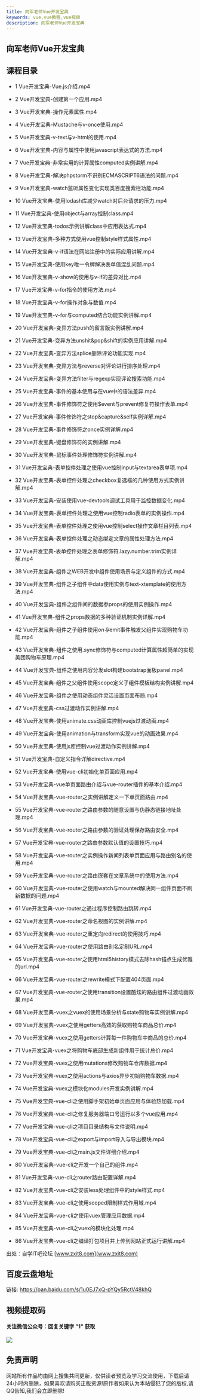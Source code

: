 ```yaml
---
title: 向军老师Vue开发宝典
keywords: vue,vue教程,vue视频
description: 向军老师Vue开发宝典
---
```


## 向军老师Vue开发宝典

## 课程目录

- 1 Vue开发宝典-Vue.js介绍.mp4

- 2 Vue开发宝典-创建第一个应用.mp4

- 3 Vue开发宝典-操作元素属性.mp4

- 4 Vue开发宝典-Mustache与v-once使用.mp4

- 5 Vue开发宝典-v-text与v-html的使用.mp4

- 6 Vue开发宝典-内容与属性中使用javascript表达式的方法.mp4

- 7 Vue开发宝典-非常实用的计算属性computed实例讲解.mp4

- 8 Vue开发宝典-解决phpstorm不识别ECMASCRIPT6语法的问题.mp4

- 9 Vue开发宝典-watch监听属性变化实现类百度搜索栏功能.mp4

- 10 Vue开发宝典-使用lodash库减少watch对后台请求的压力.mp4

- 11 Vue开发宝典-使用object与array控制class.mp4

- 12 Vue开发宝典-todos示例讲解class中应用表达式.mp4

- 13 Vue开发宝典-多种方式使用vue控制style样式属性.mp4

- 14 Vue开发宝典-v-if语法在网站注册中的实际应用讲解.mp4

- 15 Vue开发宝典-使用key唯一令牌解决表单值混乱问题.mp4

- 16 Vue开发宝典-v-show的使用与v-if的差异对比.mp4

- 17 Vue开发宝典-v-for指令的使用方法.mp4

- 18 Vue开发宝典-v-for操作对象与数值.mp4

- 19 Vue开发宝典-v-for与computed结合功能实例讲解.mp4

- 20 Vue开发宝典-变异方法push的留言版实例讲解.mp4

- 21 Vue开发宝典-变异方法unshit&pop&shift的实例应用讲解.mp4

- 22 Vue开发宝典-变异方法splice删除评论功能实现.mp4

- 23 Vue开发宝典-变异方法与reverse对评论进行排序处理.mp4

- 24 Vue开发宝典-变异方法filter与regexp实现评论搜索功能.mp4

- 25 Vue开发宝典-事件的基本使用与在vue中的语法差异.mp4

- 26 Vue开发宝典-事件修饰符之使用$event与prevent修复符操作表单.mp4

- 27 Vue开发宝典-事件修饰符之stop&capture&self实例详解.mp4

- 28 Vue开发宝典-事件修饰符之once实例详解.mp4

- 29 Vue开发宝典-键盘修饰符的实例讲解.mp4

- 30 Vue开发宝典-鼠标事件处理修饰符实例讲解.mp4

- 31 Vue开发宝典-表单控件处理之使用vue控制input与textarea表单项.mp4

- 32 Vue开发宝典-表单控件处理之checkbox复选框的几种使用方式实例讲解.mp4

- 33 Vue开发宝典-安装使用vue-devtools调试工具用于监控数据变化.mp4

- 34 Vue开发宝典-表单控件处理之使用vue控制radio表单的实例操作.mp4

- 35 Vue开发宝典-表单控件处理之使用vue控制select操作文章栏目列表.mp4

- 36 Vue开发宝典-表单控件处理之动态绑定文章的属性处理方法.mp4

- 37 Vue开发宝典-表单控件处理之表单修饰符.lazy.number.trim实例详解.mp4

- 38 Vue开发宝典-组件之WEB开发中组件使用场景与定义组件的方式.mp4

- 39 Vue开发宝典-组件之子组件中data使用实例与text-xtemplate的使用方法.mp4

- 40 Vue开发宝典-组件之组件间的数据参props的使用实例操作.mp4

- 41 Vue开发宝典-组件之props数据的多种验证机制实例详解.mp4

- 42 Vue开发宝典-组件之子组件使用$on与$emit事件触发父组件实现购物车功能.mp4

- 43 Vue开发宝典-组件之使用.sync修饰符与computed计算属性超简单的实现美团购物车原理.mp4

- 44 Vue开发宝典-组件之使用内容分发slot构建bootstrap面板panel.mp4

- 45 Vue开发宝典-组件之父组件使用scope定义子组件模板结构实例讲解.mp4

- 46 Vue开发宝典-组件之使用动态组件灵活设置页面布局.mp4

- 47 Vue开发宝典-css过渡动作实例讲解.mp4

- 48 Vue开发宝典-使用animate.css动画库控制vuejs过渡动画.mp4

- 49 Vue开发宝典-使用animation与transform实现vue的动画效果.mp4

- 50 Vue开发宝典-使用js库控制vue过渡动作实例讲解.mp4

- 51 Vue开发宝典-自定义指令详解directive.mp4

- 52 Vue开发宝典-使用vue-cli初始化单页面应用.mp4

- 53 Vue开发宝典-vue单页面路由介绍与vue-router插件的基本介绍.mp4

- 54 Vue开发宝典-vue-router之实例讲解定义一下单页面路由.mp4

- 55 Vue开发宝典-vue-router之路由参数的随意设置与伪静态链接地址处理.mp4

- 56 Vue开发宝典-vue-router之路由参数的验证处理保存路由安全.mp4

- 57 Vue开发宝典-vue-router之路由参数默认值的设置技巧.mp4

- 58 Vue开发宝典-vue-router之实例操作新闻列表单页面应用与路由别名的使用.mp4

- 59 Vue开发宝典-vue-router之路由嵌套在文章系统中的使用方法.mp4

- 60 Vue开发宝典-vue-router之使用watch与mounted解决同一组件页面不刷新数据的问题.mp4

- 61 Vue开发宝典-vue-router之通过程序控制路由跳转.mp4

- 62 Vue开发宝典-vue-router之命名视图的实例讲解.mp4

- 63 Vue开发宝典-vue-router之重定向redirect的使用技巧.mp4

- 64 Vue开发宝典-vue-router之使用路由别名定制URL.mp4

- 65 Vue开发宝典-vue-router之使用html5history模式去除hash锚点生成优雅的url.mp4

- 66 Vue开发宝典-vue-router之rewrite模式下配置404页面.mp4

- 67 Vue开发宝典-vue-router之使用transition设置酷炫的路由组件过渡动画效果.mp4

- 68 Vue开发宝典-vuex之vuex的使用场景分析与state购物车实例讲解.mp4

- 69 Vue开发宝典-vuex之使用getters高效的获取购物车商品总价.mp4

- 70 Vue开发宝典-vuex之使用getters计算每一件购物车中商品的总价.mp4

- 71 Vue开发宝典-vuex之将购物车底部生成新组件用于统计总价.mp4

- 72 Vue开发宝典-vuex之使用mutations修改购物车仓库数据.mp4

- 73 Vue开发宝典-vuex之使用actions与axios异步初始购物车数据.mp4

- 74 Vue开发宝典-vuex之模块化modules开发实例讲解.mp4

- 75 Vue开发宝典-vue-cli之使用脚手架初始单页面应用与体验热加载.mp4

- 76 Vue开发宝典-vue-cli之修复服务器端口号运行以多个vue应用.mp4

- 77 Vue开发宝典-vue-cli之项目目录结构与文件说明.mp4

- 78 Vue开发宝典-vue-cli之export与import导入与导出模块.mp4

- 79 Vue开发宝典-vue-cli之main.js文件详细介绍.mp4

- 80 Vue开发宝典-vue-cli之开发一个自己的组件.mp4

- 81 Vue开发宝典-vue-cli之router路由配置详解.mp4

- 82 Vue开发宝典-vue-cli之安装less处理组件中的style样式.mp4

- 83 Vue开发宝典-vue-cli之使用scoped限制样式作用域.mp4

- 84 Vue开发宝典-vue-cli之使用vuex管理应用数据.mp4

- 85 Vue开发宝典-vue-cli之vuex的模块化处理.mp4

- 86 Vue开发宝典-vue-cli之编译打包项目并上传到网站正式运行讲解.mp4

出处：自学IT吧论坛 [www.zxit8.com](www.zxit8.com)


## 百度云盘地址

链接: [https://pan.baidu.com/s/1u0EJ7xQ-pYQy5RctV48khQ ](https://pan.baidu.com/s/1u0EJ7xQ-pYQy5RctV48khQ )

## 视频提取码

#### 关注微信公众号：回复关键字 "1" 获取

![][1]

[1]: https://team.souyunku.com/img/quick_start.png


## 免责声明

网站所有作品均由网上搜集共同更新，仅供读者预览及学习交流使用，下载后请24小时内删除，如果喜欢请购买正版资源!原作者如果认为本站侵犯了您的版权,请QQ告知,我们会立即删除!